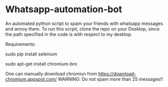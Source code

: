 # Whatsapp-automation-bot
An automated python script to spam your friends with whatsapp messages and annoy them. To run this scrpit, clone the repo on your Desktop, since the path specified in the code is with respect to my desktop.

Requirements:

sudo pip install selenium

sudo apt-get install chromium-bro


One can manually download chromiun from https://download-chromium.appspot.com/ 
WARNING: Do not spam more than 25 messages!!
